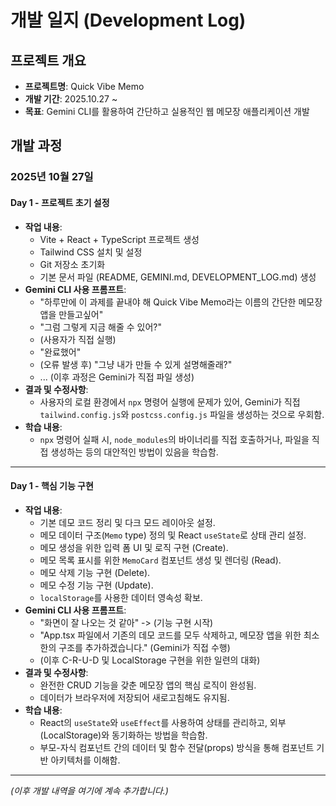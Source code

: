 # 개발 일지 (Development Log)

## 프로젝트 개요
- **프로젝트명**: Quick Vibe Memo
- **개발 기간**: 2025.10.27 ~
- **목표**: Gemini CLI를 활용하여 간단하고 실용적인 웹 메모장 애플리케이션 개발

## 개발 과정

### 2025년 10월 27일

#### Day 1 - 프로젝트 초기 설정
- **작업 내용**:
    - Vite + React + TypeScript 프로젝트 생성
    - Tailwind CSS 설치 및 설정
    - Git 저장소 초기화
    - 기본 문서 파일 (README, GEMINI.md, DEVELOPMENT_LOG.md) 생성
- **Gemini CLI 사용 프롬프트**:
    - "하루만에 이 과제를 끝내야 해 Quick Vibe Memo라는 이름의 간단한 메모장 앱을 만들고싶어"
    - "그럼 그렇게 지금 해줄 수 있어?"
    - (사용자가 직접 실행)
    - "완료했어"
    - (오류 발생 후) "그냥 내가 만들 수 있게 설명해줄래?"
    - ... (이후 과정은 Gemini가 직접 파일 생성)
- **결과 및 수정사항**:
    - 사용자의 로컬 환경에서 `npx` 명령어 실행에 문제가 있어, Gemini가 직접 `tailwind.config.js`와 `postcss.config.js` 파일을 생성하는 것으로 우회함.
- **학습 내용**:
    - `npx` 명령어 실패 시, `node_modules`의 바이너리를 직접 호출하거나, 파일을 직접 생성하는 등의 대안적인 방법이 있음을 학습함.

---

#### Day 1 - 핵심 기능 구현
- **작업 내용**:
    - 기본 데모 코드 정리 및 다크 모드 레이아웃 설정.
    - 메모 데이터 구조(`Memo` type) 정의 및 React `useState`로 상태 관리 설정.
    - 메모 생성을 위한 입력 폼 UI 및 로직 구현 (Create).
    - 메모 목록 표시를 위한 `MemoCard` 컴포넌트 생성 및 렌더링 (Read).
    - 메모 삭제 기능 구현 (Delete).
    - 메모 수정 기능 구현 (Update).
    - `localStorage`를 사용한 데이터 영속성 확보.
- **Gemini CLI 사용 프롬프트**:
    - "화면이 잘 나오는 것 같아" -> (기능 구현 시작)
    - "App.tsx 파일에서 기존의 데모 코드를 모두 삭제하고, 메모장 앱을 위한 최소한의 구조를 추가하겠습니다." (Gemini가 직접 수행)
    - (이후 C-R-U-D 및 LocalStorage 구현을 위한 일련의 대화)
- **결과 및 수정사항**:
    - 완전한 CRUD 기능을 갖춘 메모장 앱의 핵심 로직이 완성됨.
    - 데이터가 브라우저에 저장되어 새로고침해도 유지됨.
- **학습 내용**:
    - React의 `useState`와 `useEffect`를 사용하여 상태를 관리하고, 외부(LocalStorage)와 동기화하는 방법을 학습함.
    - 부모-자식 컴포넌트 간의 데이터 및 함수 전달(props) 방식을 통해 컴포넌트 기반 아키텍처를 이해함.

---
*(이후 개발 내역을 여기에 계속 추가합니다.)*
